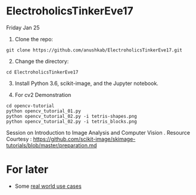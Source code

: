 # ElectroholicsTinkerEve17
Friday Jan 25

1. Clone the repo:
  ```
git clone https://github.com/anushkab/ElectroholicsTinkerEve17.git
  ```

2. Change the directory:
  ```
cd ElectroholicsTinkerEve17
  ```

3. Install Python 3.6, scikit-image, and the Jupyter notebook.

4. For cv2 Demonstration 
```
cd opencv-tutorial
python opencv_tutorial_01.py
python opencv_tutorial_02.py -i tetris-shapes.png
python opencv_tutorial_02.py -i tetris_blocks.png
```

Session on Introduction to Image Analysis and Computer Vision .
Resource Courtesy : https://github.com/scikit-image/skimage-tutorials/blob/master/preparation.md


# For later

- Some [real world use cases](http://bit.ly/skimage_real_world)
